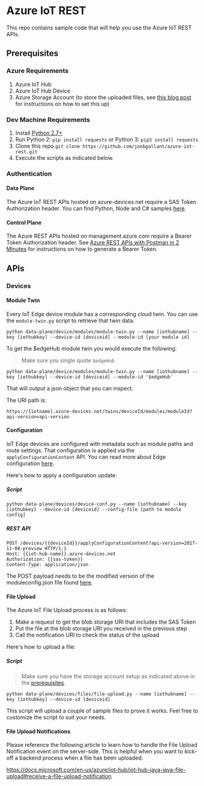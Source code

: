 # Azure IoT REST

This repo contains sample code that will help you use the Azure IoT REST APIs.

## Prerequisites

### Azure Requirements
1. Azure IoT Hub
1. Azure IoT Hub Device
1. Azure Storage Account (to store the uploaded files, see [this blog post](http://blog.jongallant.com/2017/01/azure-iot-hub-file-upload-python/) for instructions on how to set this up)

### Dev Machine Requirements
1. Install [Python 2.7+](https://www.python.org/downloads/)
2. Run Python 2: `pip install requests` or Python 3: `pip3 install requests`
3. Clone this repo `git clone https://github.com/jonbgallant/azure-iot-rest.git`
4. Execute the scripts as indicated below.

### Authentication

#### Data Plane
The Azure IoT REST APIs hosted on azure-devices.net require a SAS Token Authorization header. You can find Python, Node and C# samples [here](https://docs.microsoft.com/en-us/azure/iot-hub/iot-hub-devguide-security#security-tokens).

#### Control Plane
The Azure REST APIs hosted on management.azure.com require a Bearer Token Authorization header. See [Azure REST APIs with Postman in 2 Minutes](http://blog.jongallant.com/azure-rest-apis-postman) for instructions on how to generate a Bearer Token.

## APIs
### Devices

#### Module Twin

Every IoT Edge device module has a corresponding cloud twin. You can use the `module-twin.py` script to retrieve that twin data.

```
python data-plane/device/modules/module-twin.py --name [iothubname] --key [iothubkey] --device-id [deviceid] --module-id [your module id]
```

To get the $edgeHub module twin you would execute the following:  

> Make sure you single quote `$edgeHub`

```
python data-plane/device/modules/module-twin.py --name [iothubname] --key [iothubkey] --device-id [deviceid] --module-id '$edgeHub'
```

That will output a json object that you can inspect.

The URI path is:
```
https://[iotname].azure-devices.net/twins/deviceId/modules/moduleId?api-version=api-version
```

#### Configuration

IoT Edge devices are configured with metadata such as module paths and route settings.  That configuration is applied via the `applyConfigurationContent` API.  You can read more about Edge configuration [here](https://github.com/jonbgallant/azure-iot-edge-config).

Here's how to apply a configuration update:

##### Script

```
python data-plane/devices/device-conf.py --name [iothubname] --key [iothubkey] --device-id [deviceid] --config-file [path to module config]
```

##### REST API

```
POST /devices/{{deviceId}}/applyConfigurationContent?api-version=2017-11-08-preview HTTP/1.1
Host: {{iot-hub-name}}.azure-devices.net
Authorization: {{sas-token}}
Content-Type: application/json
```

The POST payload needs to be the modified version of the moduleconfig.json file found [here](https://github.com/jonbgallant/azure-iot-edge-config/blob/master/config/moduleconfig.json).

#### File Upload

The Azure IoT File Upload process is as follows:

1. Make a request to get the blob storage URI that includes the SAS Token
2. Put the file at the blob storage URI you received in the previous step
3. Call the notification URI to check the status of the upload

Here's how to upload a file:

##### Script

> Make sure you have the storage account setup as indicated above in the [prerequisites](#prerequisites).

```
python data-plane/devices/files/file-upload.py --name [iothubname] --key [iothubkey] --device-id [deviceid]
```

This script will upload a couple of sample files to prove it works.  Feel free to customize the script to suit your needs.

#### File Upload Notifications

Please reference the following article to learn how to handle the File Upload Notification event on the server-side.  This is helpful when you want to kick-off a backend process when a file has been uploaded.

https://docs.microsoft.com/en-us/azure/iot-hub/iot-hub-java-java-file-upload#receive-a-file-upload-notification